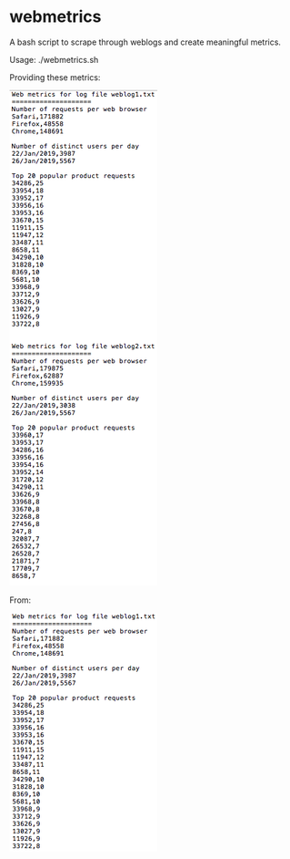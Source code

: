 # webmetrics
A bash script to scrape through weblogs and create meaningful metrics.

Usage: ./webmetrics.sh <logfile>

Providing these metrics:

![Metrics](metrics_image.png)

From:

![WebLogs](logs_image.png)
